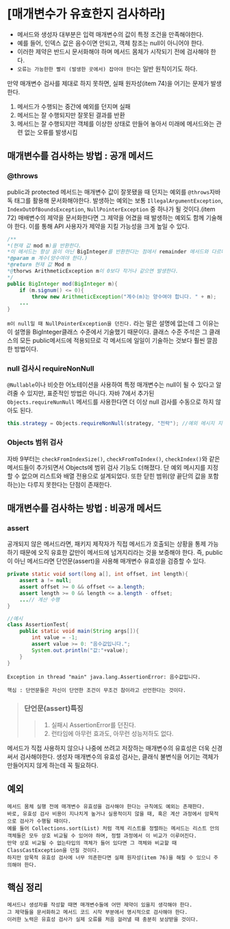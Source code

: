 # [매개변수가 유효한지 검사하라]

* 메서드와 생성자 대부분은 입력 매개변수의 값이 특정 조건을 만족해야한다.
* 예를 들어, 인덱스 값은 음수이면 안되고, 객체 참조는 null이 아니어야 한다.
* 이러한 제약은 반드시 문서화해야 하며 메서드 몸체가 시작되기 전에 검사해야 한다.
* `오류는 가능한한 빨리 (발생한 곳에서) 잡아야 한다`는 일반 원칙이기도 하다.

만약 매개변수 검사를 제대로 하지 못하면, 실패 원자성(item 74)을 어기는 문제가 발생한다.
1. 메서드가 수행되는 중간에 예외를 던지며 실패
2. 메서드는 잘 수행되지만 잘못된 결과를 반환
3. 메서드는 잘 수행되지만 객체를 이상한 상태로 만들어 놓아서 미래에 메서드와는 관련 없는 오류를 발생시킴

## 매개변수를 검사하는 방법 : 공개 메서드
### @throws
public과 protected 메서드는 매개변수 값이 잘못됐을 때 던지는 예외를 `@throws`자바독 태그를 활용해 문서화해야한다.
발생하는 예외는 보통 `IllegalArgumentException`, `IndexOutOfBoundsException`, `NullPointerException` 중 하나가 될 것이다.(item 72)
매배변수의 제약을 문서화한다면 그 제약을 어겼을 때 발생하는 예외도 함께 기술해야 한다.
이를 통해 API 사용자가 제약을 지킬 가능성을 크게 높일 수 있다.

```JAVA
/**
*(현재 값 mod m)을 반환한다. 
*이 메서드는 항상 음이 아닌 BigInteger를 반환한다는 점에서 remainder 메서드와 다르다.
*@param m 계수(양수여야 한다.)
*@return 현재 값 Mod m
*@thorws ArithmeticException m이 0보다 작거나 같으면 발생한다.
*/
public BigInteger mod(BigInteger m){
	if (m.signum() <= 0){
    	throw new ArithmeticException("계수(m)는 양수여야 합니다. " + m);
    ...
}
```
`m이 null일 때 NullPointerException을 던진다.` 라는 말은 설명에 없는데 그 이유는
이 설명을 BigInteger클래스 수준에서 기술했기 때문이다.
클래스 수준 주석은 그 클래스의 모든 public메서드에 적용되므로 각 메서드에 일일이 기술하는 것보다 훨씬 깔끔한 방법이다.

### null 검사시 requireNonNull
`@Nullable`이나 비슷한 어노테이션을 사용하여 특정 매개변수는 null이 될 수 있다고 알려줄 수 있지만, 표준적인 방법은 아니다.
자바 7에서 추가된 `Objects.requireNunNull` 메서드를 사용한다면 더 이상 null 검사를 수동으로 하지 않아도 된다.

```JAVA
this.strategy = Objects.requireNonNull(strategy, "전략"); //예외 메시지 지정
```

### Objects 범위 검사
자바 9부터는 `checkFromIndexSize()`, `checkFromToIndex()`, `checkIndex()`와 같은 메서드들이 추가되면서 Objects에 범위 검사 기능도 더해졌다.
단 예외 메시지를 지정할 수 없으며 리스트와 배열 전용으로 설계되었다. 또한 닫힌 범위(양 끝단의 값을 포함하는)는 다루지 못한다는 단점이 존재한다.

## 매개변수를 검사하는 방법 : 비공개 메서드

### assert
공개되지 않은 메서드라면, 패키지 제작자가 직접 메서드가 호출되는 상황을 통제 가능하기 때문에 오직 유효한 값만이 메서드에 넘겨지리라는 것을 보증해야 한다.
즉, public이 아닌 메서드라면 단언문(assert)을 사용해 매개변수 유효성을 검증할 수 있다.

```JAVA
private static void sort(long a[], int offset, int length){
	assert a != null;
    assert offset >= 0 && offset <= a.length;
    assert length >= 0 && length <= a.length - offset;
    ...// 계산 수행
}
```

```JAVA
//예시
class AssertionTest{
    public static void main(String args[]){
        int value = -1;
        assert value >= 0: "음수값입니다.";
        System.out.println("값:"+value);
    }
}
```

```
Exception in thread "main" java.lang.AssertionError: 음수값입니다.
```

    핵심 : 단언문들은 자신이 단언한 조건이 무조건 참이라고 선언한다는 것이다.

> ### 단언문(assert)특징
>> 1. 실패시 AssertionError를 던진다.
>> 2. 런타임에 아무런 효과도, 아무런 성능저하도 없다.

메서드가 직접 사용하지 않으나 나중에 쓰려고 저장하는 매개변수의 유효성은 더욱 신경써서 검사해야한다.
생성자 매개변수의 유효성 검사는, 클래식 불변식을 어기는 객체가 만들어지지 않게 하는데 꼭 필요하다.

## 예외
    메서드 몸체 실행 전에 매개변수 유효성을 검사해야 한다는 규칙에도 예외는 존재한다. 
    바로, 유효성 검사 비용이 지나치게 높거나 실용적이지 않을 때, 혹은 계산 과정에서 암묵적으로 검사가 수행될 때이다.
    예를 들어 Collections.sort(List) 처럼 객체 리스트를 정렬하는 메서드는 리스트 안의 객체들은 모두 상호 비교될 수 있어야 하며, 정렬 과정에서 이 비교가 이루어진다.
    만약 상호 비교될 수 없는타입의 객체가 들어 있다면 그 객체와 비교할 때 ClassCastException을 던질 것이다.
    하지만 암묵적 유효성 검사에 너무 의존한다면 실패 원자성(item 76)을 해칠 수 있으니 주의해야 한다.


## 핵심 정리
    메서드나 생성자를 작성할 때면 매개변수들에 어떤 제약이 있을지 생각해야 한다. 
    그 제약들을 문서화하고 메서드 코드 시작 부분에서 명시적으로 검사해야 한다. 
    이러한 노력은 유효성 검사가 실제 오류를 처음 걸러낼 때 충분히 보상받을 것이다.
